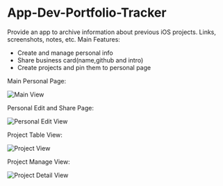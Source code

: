 # App-Dev-Portfolio-Tracker
Provide an app to archive information about previous iOS projects. Links, screenshots, notes, etc. 
Main Features:
- Create and manage personal info
- Share business card(name,github and intro)
- Create projects and pin them to personal page

Main Personal Page:

![Main View](https://github.com/art4everyan/App-Dev-Portfolio-Tracker/blob/master/LYDAppDevPortfolioTracker/Main.png?raw=true)

Personal Edit and Share Page:

![Personal Edit View](https://github.com/art4everyan/App-Dev-Portfolio-Tracker/blob/master/LYDAppDevPortfolioTracker/ProjectEditV.png?raw=true)

Project Table View:

![Project View](https://github.com/art4everyan/App-Dev-Portfolio-Tracker/blob/master/LYDAppDevPortfolioTracker/ProjectTV.png?raw=true)

Project Manage View:

![Project Detail View](https://github.com/art4everyan/App-Dev-Portfolio-Tracker/blob/master/LYDAppDevPortfolioTracker/ProjectEditV.png?raw=true)

